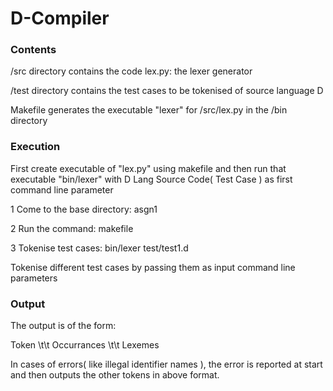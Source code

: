 # D-Compiler

### Contents
/src directory contains the code lex.py: the lexer generator

/test directory contains the test cases to be tokenised of source language D

Makefile generates the executable "lexer" for /src/lex.py in the /bin directory

### Execution

First create executable of "lex.py" using makefile and then run that executable "bin/lexer" with D Lang Source Code( Test Case ) as first command line parameter
 
1 Come to the base directory: asgn1

2 Run the command: makefile

3 Tokenise test cases: bin/lexer test/test1.d

Tokenise different test cases by passing them as input command line parameters
 	
### Output

The output is of the form:

Token \t\t Occurrances \t\t Lexemes 

In cases of errors( like illegal identifier names ), the error is reported at start and then outputs the other tokens in above format.
